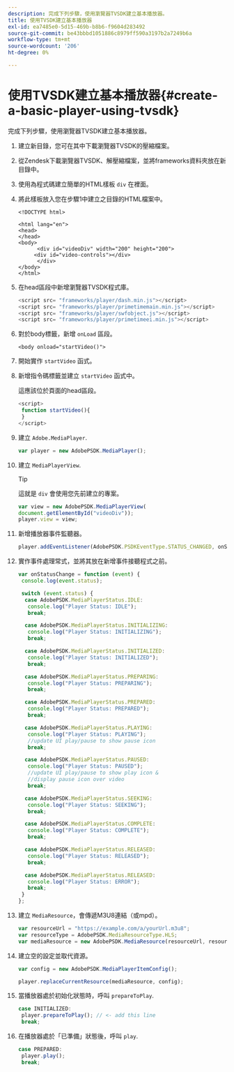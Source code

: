 ```yaml
---
description: 完成下列步驟，使用瀏覽器TVSDK建立基本播放器。
title: 使用TVSDK建立基本播放器
exl-id: ea7485e0-5d15-469b-b8b6-f9604d283492
source-git-commit: be43bbbd1051886c8979ff590a3197b2a7249b6a
workflow-type: tm+mt
source-wordcount: '206'
ht-degree: 0%

---
```


# 使用TVSDK建立基本播放器{#create-a-basic-player-using-tvsdk}

完成下列步驟，使用瀏覽器TVSDK建立基本播放器。

1. 建立新目錄，您可在其中下載瀏覽器TVSDK的壓縮檔案。
1. 從Zendesk下載瀏覽器TVSDK、解壓縮檔案，並將frameworks資料夾放在新目錄中。
1. 使用為程式碼建立簡單的HTML樣板 `div` 在裡面。
1. 將此樣板放入您在步驟1中建立之目錄的HTML檔案中。

   ```
   <!DOCTYPE html> 
   
   <html lang="en"> 
   <head> 
   </head> 
   <body> 
         <div id="videoDiv" width="200" height="200"> 
        <div id="video-controls"></div> 
         </div> 
   </body> 
   </html>
   ```

1. 在head區段中新增瀏覽器TVSDK程式庫。

   ```js
   <script src= "frameworks/player/dash.min.js"></script> 
   <script src= "frameworks/player/primetimemain.min.js"></script> 
   <script src= "frameworks/player/swfobject.js"></script> 
   <script src= "frameworks/player/primetimeei.min.js"></script>
   ```

1. 對於body標籤，新增 `onLoad` 區段。

   ```
   <body onload="startVideo()">
   ```

1. 開始實作 `startVideo` 函式。
1. 新增指令碼標籤並建立 `startVideo` 函式中。

   這應該位於頁面的head區段。

   ```js
   <script> 
    function startVideo(){ 
    } 
   </script>
   ```

1. 建立 `Adobe.MediaPlayer`.

   ```js
   var player = new AdobePSDK.MediaPlayer();
   ```

1. 建立 `MediaPlayerView`.

   >[!TIP]
   >
   >這就是 `div` 會使用您先前建立的專案。

   ```js
   var view = new AdobePSDK.MediaPlayerView( 
   document.getElementById("videoDiv")); 
   player.view = view;
   ```

1. 新增播放器事件監聽器。

   ```js
   player.addEventListener(AdobePSDK.PSDKEventType.STATUS_CHANGED, onStatusChange);
   ```

1. 實作事件處理常式，並將其放在新增事件接聽程式之前。

   ```js
   var onStatusChange = function (event) { 
    console.log(event.status); 
   
    switch (event.status) { 
     case AdobePSDK.MediaPlayerStatus.IDLE: 
      console.log("Player Status: IDLE"); 
      break; 
   
     case AdobePSDK.MediaPlayerStatus.INITIALIZING: 
      console.log("Player Status: INITIALIZING"); 
      break; 
   
     case AdobePSDK.MediaPlayerStatus.INITIALIZED: 
      console.log("Player Status: INITIALIZED"); 
      break; 
   
     case AdobePSDK.MediaPlayerStatus.PREPARING: 
      console.log("Player Status: PREPARING"); 
      break; 
   
     case AdobePSDK.MediaPlayerStatus.PREPARED: 
      console.log("Player Status: PREPARED"); 
      break; 
   
     case AdobePSDK.MediaPlayerStatus.PLAYING: 
      console.log("Player Status: PLAYING"); 
      //update UI play/pause to show pause icon 
      break; 
   
     case AdobePSDK.MediaPlayerStatus.PAUSED: 
      console.log("Player Status: PAUSED"); 
      //update UI play/pause to show play icon & 
      //display pause icon over video 
      break; 
   
     case AdobePSDK.MediaPlayerStatus.SEEKING: 
      console.log("Player Status: SEEKING"); 
      break; 
   
     case AdobePSDK.MediaPlayerStatus.COMPLETE: 
      console.log("Player Status: COMPLETE"); 
      break; 
   
     case AdobePSDK.MediaPlayerStatus.RELEASED: 
      console.log("Player Status: RELEASED"); 
      break; 
   
     case AdobePSDK.MediaPlayerStatus.RELEASED: 
      console.log("Player Status: ERROR"); 
      break; 
    } 
   }; 
   ```

1. 建立 `MediaResource`，會傳遞M3U8連結（或mpd）。

   ```js
   var resourceUrl = "https://example.com/a/yourUrl.m3u8"; 
   var resourceType = AdobePSDK.MediaResourceType.HLS; 
   var mediaResource = new AdobePSDK.MediaResource(resourceUrl, resourceType, null, false);
   ```

1. 建立空的設定並取代資源。

   ```js
   var config = new AdobePSDK.MediaPlayerItemConfig(); 
   
   player.replaceCurrentResource(mediaResource, config);
   ```

1. 當播放器處於初始化狀態時，呼叫 `prepareToPlay`.

   ```js
   case INITIALIZED: 
    player.prepareToPlay(); // <- add this line 
    break;
   ```

1. 在播放器處於「已準備」狀態後，呼叫 `play`.

   ```js
   case PREPARED: 
    player.play(); 
    break;
   ```
